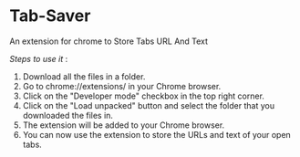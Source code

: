 # Tab-Saver

An extension for chrome to Store Tabs URL And Text

_Steps to use it_ :
1. Download all the files in a folder.
2. Go to chrome://extensions/ in your Chrome browser.
3. Click on the "Developer mode" checkbox in the top right corner.
4. Click on the "Load unpacked" button and select the folder that you downloaded the files in.
5. The extension will be added to your Chrome browser.
6. You can now use the extension to store the URLs and text of your open tabs.
